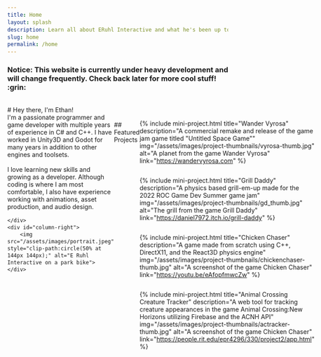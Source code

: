 ```yaml
---
title: Home
layout: splash
description: Learn all about ERuhl Interactive and what he's been up to! 
slug: home
permalink: /home
---
```

<style>
    #column-right
    {
       text-align:center; 
       margin-left:40px;
    }
    #mini-projects
    {
        display: flex; 
        align-content: space-around;
        justify-content: space-between;
        flex-wrap: wrap;
    }

 @media screen and (max-width: 900px) 
 {
    
    #header-intro
    {
        flex-direction: column;
    }
    #column-right
    {
        margin-left:0px;
        margin-top:50px;
    }
 }
 @media screen and (max-width: 600px)
 {
    #mini-projects
    {
        flex-direction: column;
    }
 }
</style>
<h3 class="notice--warning"><b>Notice</b>: This website is currently under heavy development and will change frequently. Check back later for more cool stuff! :grin:</h3>
<br>
# Hey there, I'm Ethan!

<div style="display:flex" id="header-intro">
    <div id="column-left" style="flex-basis: 50%; flex-grow:5;">
I'm a passionate programmer and game developer with multiple years of experience in C# and C++. I have worked in Unity3D and Godot for many years in addition to other engines and toolsets.
<br><br>
I love learning new skills and growing as a developer. Although coding is where I am most comfortable, I also have experience working with animations, asset production, and audio design.

    </div>
    <div id="column-right">
        <img src="/assets/images/portrait.jpeg" style="clip-path:circle(50% at 144px 144px);" alt="E Ruhl Interactive on a park bike">
    </div>
</div>
<br>
## Featured Projects

<div id="mini-projects" style="">

{% include mini-project.html
    title="Wander Vyrosa"
    description="A commercial remake and release of the game jam game titled \"Untitled Space Game\""
    img="/assets/images/project-thumbnails/vyrosa-thumb.jpg"
    alt="A planet from the game Wander Vyrosa"
    link="https://wandervyrosa.com"
%}

{% include mini-project.html
    title="Grill Daddy" description="A physics based grill-em-up made for the 2022 ROC Game Dev Summer game jam"
    img="/assets/images/project-thumbnails/gd_thumb.jpg"
    alt="The grill from the game Grill Daddy"
    link="https://daniel7972.itch.io/grill-daddy"
%}

{% include mini-project.html
    title="Chicken Chaser"
    description="A game made from scratch using C++, DirectX11, and the React3D physics engine"
    img="/assets/images/project-thumbnails/chickenchaser-thumb.jpg"
    alt="A screenshot of the game Chicken Chaser"
    link="https://youtu.be/eAfopfmwcZw"
%}

{% include mini-project.html
    title="Animal Crossing Creature Tracker"
    description="A web tool for tracking creature appearances in the game Animal Crossing:New Horizons utilizing Firebase and the ACNH API"
    img="/assets/images/project-thumbnails/actracker-thumb.jpg"
    alt="A screenshot of the game Chicken Chaser"
    link="https://people.rit.edu/epr4296/330/project2/app.html"
%}

</div>
